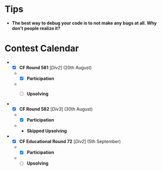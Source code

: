 # Tips
* **The best way to debug your code is to not make any bugs at all. Why don't people realize it?**

# Contest Calendar
* - [x] **CF Round 581** [_Div2_] (20th August) 
  * - [x] **Participation**
  * - [ ] **Upsolving**


* - [x] **CF Round 582** [_Div3_] (30th August) 
  * - [x] **Participation**
  * - **Skipped Upsolving**

* - [x] **CF Educational Round 72** [_Div2_] (5th September) 
  * - [x] **Participation**
  * - [ ] **Upsolving**
